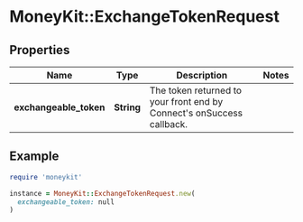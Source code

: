 # MoneyKit::ExchangeTokenRequest

## Properties

| Name | Type | Description | Notes |
| ---- | ---- | ----------- | ----- |
| **exchangeable_token** | **String** | The token returned to your front end by Connect&#39;s onSuccess callback. |  |

## Example

```ruby
require 'moneykit'

instance = MoneyKit::ExchangeTokenRequest.new(
  exchangeable_token: null
)
```


